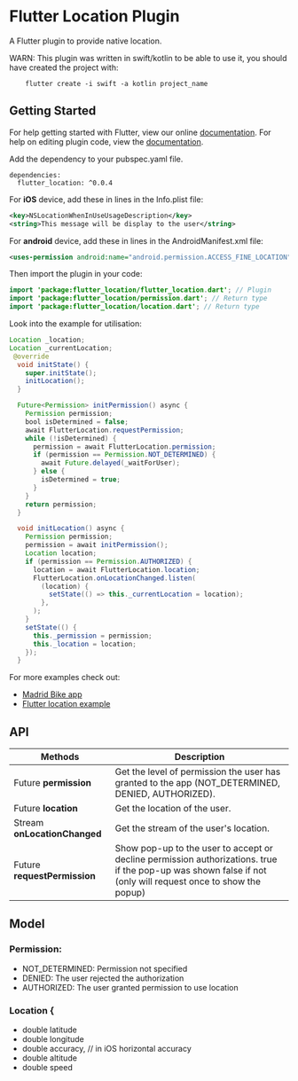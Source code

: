 # Flutter Location Plugin

A Flutter plugin to provide native location.

WARN: This plugin was written in swift/kotlin to be able to use it, you should have created the project with:

```
    flutter create -i swift -a kotlin project_name
```

## Getting Started

For help getting started with Flutter, view our online [documentation](https://flutter.io/).
For help on editing plugin code, view the [documentation](https://flutter.io/developing-packages/#edit-plugin-package).

Add the dependency to your pubspec.yaml file.

```
dependencies:
  flutter_location: ^0.0.4
```

For **iOS** device, add these in lines in the Info.plist file:

```xml
<key>NSLocationWhenInUseUsageDescription</key>
<string>This message will be display to the user</string>
```

For **android** device, add these in lines in the AndroidManifest.xml file:

```xml
<uses-permission android:name="android.permission.ACCESS_FINE_LOCATION" />
```

Then import the plugin in your code:

```java
import 'package:flutter_location/flutter_location.dart'; // Plugin
import 'package:flutter_location/permission.dart'; // Return type
import 'package:flutter_location/location.dart'; // Return type
```

Look into the example for utilisation:

```java
Location _location;
Location _currentLocation;
 @override
  void initState() {
    super.initState();
    initLocation();
  }

  Future<Permission> initPermission() async {
    Permission permission;
    bool isDetermined = false;
    await FlutterLocation.requestPermission;
    while (!isDetermined) {
      permission = await FlutterLocation.permission;
      if (permission == Permission.NOT_DETERMINED) {
        await Future.delayed(_waitForUser);
      } else {
        isDetermined = true;
      }
    }
    return permission;
  }

  void initLocation() async {
    Permission permission;
    permission = await initPermission();
    Location location;
    if (permission == Permission.AUTHORIZED) {
      location = await FlutterLocation.location;
      FlutterLocation.onLocationChanged.listen(
        (location) {
          setState(() => this._currentLocation = location);
        },
      );
    }
    setState(() {
      this._permission = permission;
      this._location = location;
    });
  }
```

For more examples check out:

- [Madrid Bike app](https://github.com/javier-elizaga/flutter-madrid-bike)
- [Flutter location example](https://github.com/javier-elizaga/flutter-location/tree/master/example)

## API

| Methods                                | Description                                                                                                                                                  |
| -------------------------------------- | ------------------------------------------------------------------------------------------------------------------------------------------------------------ |
| Future<Permission> **permission**      | Get the level of permission the user has granted to the app (NOT_DETERMINED, DENIED, AUTHORIZED).                                                            |
| Future<Location> **location**          | Get the location of the user.                                                                                                                                |
| Stream<Location> **onLocationChanged** | Get the stream of the user's location.                                                                                                                       |
| Future<bool> **requestPermission**     | Show pop-up to the user to accept or decline permission authorizations. true if the pop-up was shown false if not (only will request once to show the popup) |

## Model

### Permission:

- NOT_DETERMINED: Permission not specified
- DENIED: The user rejected the authorization
- AUTHORIZED: The user granted permission to use location

### Location {

- double latitude
- double longitude
- double accuracy, // in iOS horizontal accuracy
- double altitude
- double speed
